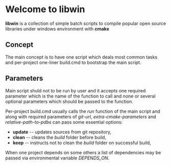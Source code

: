 # Welcome to libwin

**libwin** is a collection of simple batch scripts to compile popular open source libraries under windows environment with **cmake**

## Concept

The main concept is to have one script which deals most common tasks and per-project one-liner build.cmd to bootstrap the main script.

## Parameters

Main script shuld not to be run by user and it accepts one required parameter which is the name of the function to call and none or several optional parameters which should be passed to the function.

Per-project build.cmd usually calls the *run* function of the main script and along with required parameters of *git-url*, *extra-cmake-parameters* and *relative-path-to-pdbs* can pass some essential options:

 - **update** -- updates sources from git repository,
 - **clean** -- cleans the *build* folder before build,
 - **keep** -- instructs not to clean the *build* folder on successful build,

When one project depends on some others a list of dependencies may be passed via environmental variable *DEPENDS_ON*.
